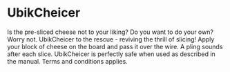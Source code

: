 # UbikCheicer
Is the pre-sliced cheese not to your liking? Do you want to do your own? Worry not. UbikCheicer to the rescue - reviving the thrill of slicing! Apply your block of cheese on the board and pass it over the wire. A pling sounds after each slice.  UbikCheicer is perfectly safe when used as described in the manual. Terms and conditions applies.

